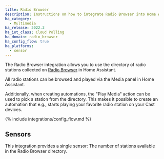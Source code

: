 ```yaml
---
title: Radio Browser
description: Instructions on how to integrate Radio Browser into Home Assistant.
ha_category:
  - Multimedia
ha_release: 2022.3
ha_iot_class: Cloud Polling
ha_domain: radio_browser
ha_config_flow: true
ha_platforms:
  - sensor
---
```


The Radio Browser integration allows you to use the directory of
radio stations collected on [Radio Browser](https://www.radio-browser.info)
in Home Assistant.

All radio stations can be browsed and played via the Media panel in
Home Assistant.

Additionally, when creating automations, the "Play Media" action can be used
to pick a station from the directory. This makes it possible to create
an automation that e.g., starts playing your favorite radio station on your
Cast devices.

{% include integrations/config_flow.md %}

## Sensors

This integration provides a single sensor: The number of stations
available in the Radio Browser directory.
